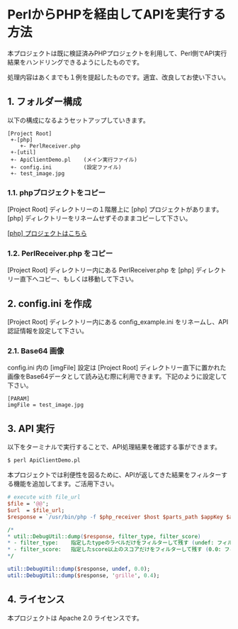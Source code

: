 # PerlからPHPを経由してAPIを実行する方法

本プロジェクトは既に検証済みPHPプロジェクトを利用して、Perl側でAPI実行結果をハンドリングできるようにしたものです。

処理内容はあくまでも１例を提起したものです。適宜、改良してお使い下さい。

## 1. フォルダー構成

以下の構成になるようセットアップしていきます。

```
[Project Root]
 +-[php]
    +- PerlReceiver.php
 +-[util]
 +- ApiClientDemo.pl    (メイン実行ファイル)
 +- config.ini          (設定ファイル)
 +- test_image.jpg
```

### 1.1. phpプロジェクトをコピー

[Project Root] ディレクトリーの１階層上に [php] プロジェクトがあります。[php] ディレクトリーをリネームせずそのままコピーして下さい。

[[php] プロジェクトはこちら](https://github.com/sbcloud/ai-visionary-vehicle-sdk/tree/master/php)

### 1.2. PerlReceiver.php をコピー

[Project Root] ディレクトリー内にある PerlReceiver.php を [php] ディレクトリー直下へコピー、もしくは移動して下さい。

## 2. config.ini を作成

[Project Root] ディレクトリー内にある config_example.ini をリネームし、API認証情報を設定して下さい。

### 2.1. Base64 画像

config.ini 内の [imgFile] 設定は [Project Root] ディレクトリー直下に置かれた画像をBase64データとして読み込む際に利用できます。下記のように設定して下さい。

```
[PARAM]
imgFile = test_image.jpg
```

## 3. API 実行

以下をターミナルで実行することで、API処理結果を確認する事ができます。
``` perl
$ perl ApiClientDemo.pl
```

本プロジェクトでは利便性を図るために、APIが返してきた結果をフィルターする機能を追加してます。ご活用下さい。

``` perl
# execute with file_url
$file = '@@';
$url  = $file_url;
$response = `/usr/bin/php -f $php_receiver $host $parts_path $appKey $appSecret $file $url`;

/*
* util::DebugUtil::dump($response, filter_type, filter_score)
* - filter_type:    指定したtypeのラベルだけをフィルターして残す (undef: フィルターなし)
* - filter_score:   指定したscore以上のスコアだけをフィルターして残す (0.0: フィルターなし)
*/

util::DebugUtil::dump($response, undef, 0.0);
util::DebugUtil::dump($response, 'grille', 0.4);
```

## 4. ライセンス

本プロジェクトは Apache 2.0 ライセンスです。